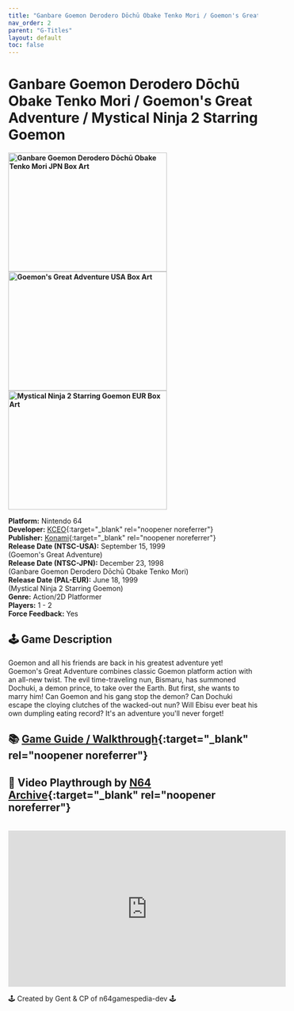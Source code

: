 ```yaml
---
title: "Ganbare Goemon Derodero Dōchū Obake Tenko Mori / Goemon's Great Adventure / Mystical Ninja 2 Starring Goemon"
nav_order: 2
parent: "G-Titles"
layout: default
toc: false
---
```


# Ganbare Goemon Derodero Dōchū Obake Tenko Mori / Goemon's Great Adventure / Mystical Ninja 2 Starring Goemon

<b>
<img src="https://images.launchbox-app.com/e632b9f9-0d3a-473b-890b-5e3dd64d9033.jpg" alt="Ganbare Goemon Derodero Dōchū Obake Tenko Mori JPN Box Art" width="320" height="240" />
<img src="https://images.launchbox-app.com/6c62e38a-5381-4c95-a88d-11e534141769.jpg" alt="Goemon's Great Adventure USA Box Art" width="320" height="240" />
<img src="https://images.launchbox-app.com/5c537e44-034f-4fb3-9cee-bfa37a0934f2.png" alt="Mystical Ninja 2 Starring Goemon EUR Box Art" width="320" height="240" />
</b>

**Platform:** Nintendo 64  
**Developer:** [KCEO](https://en.wikipedia.org/wiki/Konami#Former_subsidiaries){:target="_blank" rel="noopener noreferrer"}  
**Publisher:** [Konami](https://en.wikipedia.org/wiki/Konami){:target="_blank" rel="noopener noreferrer"}  
**Release Date (NTSC-USA):** September 15, 1999  
(Goemon's Great Adventure)  
**Release Date (NTSC-JPN):** December 23, 1998  
(Ganbare Goemon Derodero Dōchū Obake Tenko Mori)  
**Release Date (PAL-EUR):** June 18, 1999  
(Mystical Ninja 2 Starring Goemon)  
**Genre:** Action/2D Platformer  
**Players:** 1 - 2  
**Force Feedback:** Yes  

## 🕹️ Game Description
Goemon and all his friends are back in his greatest adventure yet! Goemon's Great Adventure combines classic Goemon platform action with an all-new twist. The evil time-traveling nun, Bismaru, has summoned Dochuki, a demon prince, to take over the Earth. But first, she wants to marry him! Can Goemon and his gang stop the demon? Can Dochuki escape the cloying clutches of the wacked-out nun? Will Ebisu ever beat his own dumpling eating record? It's an adventure you'll never forget!

## 📚 [Game Guide / Walkthrough](https://gamefaqs.gamespot.com/n64/915334-goemons-great-adventure/faqs/3644){:target="_blank" rel="noopener noreferrer"}

## 🎥 Video Playthrough by [N64 Archive](https://www.youtube.com/channel/UC1fUDTXUTKjpk_j7leAhAyw){:target="_blank" rel="noopener noreferrer"}
<br />  
<iframe width="560" height="315" src="https://www.youtube.com/embed/0w9n7u1Vl4g" title="Goemon's Great Adventure Full Playthrough" frameborder="0" allowfullscreen></iframe>

🕹️ Created by Gent & CP of n64gamespedia-dev 🕹️  
<!-- Vault Format: n64gamespedia-dev -->  
<!-- Protocol Source: _vault-specs/format-protocol.md -->
```